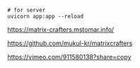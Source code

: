 ```shell
# for server
uvicorn app:app --reload
```

https://matrix-crafters.mstomar.info/

https://github.com/mukul-kr/matrixcrafters

https://vimeo.com/911580138?share=copy

